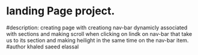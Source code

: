 # landing Page project.
#description:
creating page with creationg nav-bar dynamicly associated with sections and making scroll when clicking on lindk on nav-bar that take us to its section and making heilight in the same time on the nav-bar item.
#author
khaled saeed elassal
